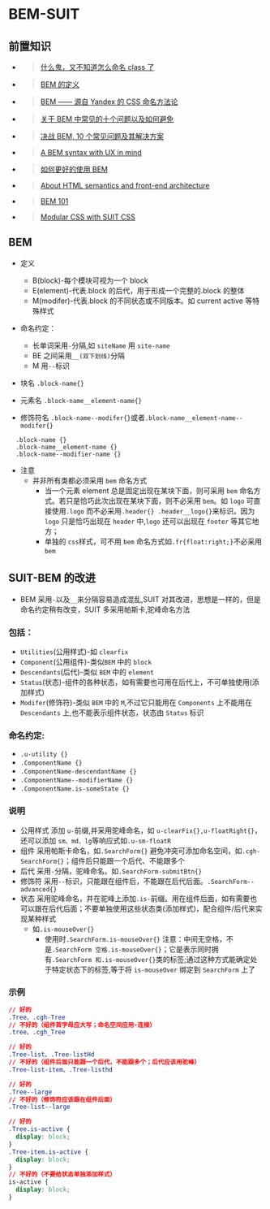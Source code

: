 # BEM-SUIT

## 前置知识

- > [什么鬼，又不知道怎么命名 class 了](http://www.w3cplus.com/css/css-class-name.html)
- > [BEM 的定义](http://www.w3cplus.com/css/bem-definitions.html)
- > [BEM —— 源自 Yandex 的 CSS 命名方法论](https://segmentfault.com/a/1190000000391762)
- > [关于 BEM 中常见的十个问题以及如何避免](http://www.w3cplus.com/css/battling-bem-extended-edition-common-problems-and-how-to-avoid-them.html)
- > [决战 BEM, 10 个常见问题及其解决方案](https://zhuanlan.zhihu.com/p/26407119?group_id=837593211068362752)
- > [A BEM syntax with UX in mind](http://montagestudio.com/blog/2013/10/24/bem-syntax-with-ux-in-mind/)
- > [如何更好的使用 BEM](http://www.w3cplus.com/preprocessor/getting-sass-y-with-bem.html)
- > [About HTML semantics and front-end architecture](http://nicolasgallagher.com/about-html-semantics-front-end-architecture/)
- > [BEM 101](https://css-tricks.com/bem-101/)
- > [Modular CSS with SUIT CSS](http://technology.customink.com/blog/2014/08/26/modular-css-with-suit/)

## BEM

- 定义

  - B(block)-每个模块可视为一个 block
  - E(element)-代表.block 的后代，用于形成一个完整的.block 的整体
  - M(modifer)-代表.block 的不同状态或不同版本。如 current active 等特殊样式

- 命名约定：

  - 长单词采用`-`分隔,如 `siteName` 用 `site-name`
  - BE 之间采用`__(双下划线)`分隔
  - M 用`--`标识

- 块名 `.block-name{}`
- 元素名 `.block-name__element-name{}`
- 修饰符名 `.block-name--modifer{}`或者`.block-name__element-name--modifer{}`

```
  .block-name {}
  .block-name__element-name {}
  .block-name--modifier-name {}
```

- 注意
  - 并非所有类都必须采用 `bem` 命名方式
    - 当一个元素 element 总是固定出现在某块下面，则可采用 `bem` 命名方式。若只是恰巧此次出现在某块下面，则不必采用 `bem`。如 `logo` 可直接使用`.logo` 而不必采用`.header{} .header__logo{}`来标识。因为 `logo` 只是恰巧出现在 `header` 中,`logo` 还可以出现在 `footer` 等其它地方；
    - 单独的 `css`样式，可不用 `bem` 命名方式如`.fr{float:right;}`不必采用 `bem`

## SUIT-BEM 的改进

- BEM 采用`-`以及`__`来分隔容易造成混乱,SUIT 对其改进，思想是一样的，但是命名约定稍有改变，SUIT 多采用帕斯卡,驼峰命名方法

### 包括：

- `Utilities`(公用样式)-如 `clearfix`
- `Component`(公用组件)-类似`BEM` 中的 `block`
- `Descendants`(后代)-类似 `BEM` 中的 `element`
- `Status`(状态)-组件的各种状态，如有需要也可用在后代上，不可单独使用(添加样式)
- `Modifer`(修饰符)-类似 `BEM` 中的 `M`,不过它只能用在 `Components` 上不能用在 `Descendants` 上,也不能表示组件状态，状态由 `Status` 标识

### 命名约定:

- `.u-utility {}`
- `.ComponentName {}`
- `.ComponentName-descendantName {}`
- `.ComponentName--modifierName {}`
- `.ComponentName.is-someState {}`

### 说明

- 公用样式 添加 `u-`前缀,并采用驼峰命名，如 `u-clearFix{},u-floatRight{}`，还可以添加 `sm、md、lg`等响应式如`.u-sm-floatR`
- 组件 采用帕斯卡命名，如`.SearchForm{}` 避免冲突可添加命名空间，如`.cgh-SearchForm{}`；组件后只能跟一个后代、不能跟多个
- 后代 采用`-`分隔，驼峰命名。如`.SearchForm-submitBtn{}`
- 修饰符 采用`--`标识，只能跟在组件后，不能跟在后代后面。`.SearchForm--advanced{}`
- 状态 采用驼峰命名，并在驼峰上添加`.is-`前缀。用在组件后面，如有需要也可以跟在后代后面；不要单独使用这些状态类(添加样式)，配合组件/后代来实现某种样式
  - 如`.is-mouseOver{}`
    - 使用时`.SearchForm.is-mouseOver{}` 注意：中间无空格，不是`.SearchForm 空格.is-mouseOver{}`；它是表示同时拥有`.SearchForm 和.is-mouseOver{}`类的标签;通过这种方式能确定处于特定状态下的标签,等于将 `is-mouseOver` 绑定到 `SearchForm` 上了

### 示例

```css
// 好的
.Tree、.cgh-Tree
// 不好的（组件首字母应大写；命名空间应用-连接）
.tree、.cgh_Tree

// 好的
.Tree-list、.Tree-listHd
// 不好的（组件后面只能跟一个后代，不能跟多个；后代应该用驼峰）
.Tree-list-item、.Tree-listhd

// 好的
.Tree--large
// 不好的（修饰符应该跟在组件后面）
.Tree-list--large

// 好的
.Tree.is-active {
  display: block;
}
.Tree-item.is-active {
  display: block;
}
// 不好的（不要给状态单独添加样式）
is-active {
  display: block;
}
```
